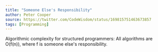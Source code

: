 ```yaml
---
title: "Someone Else's Responsibility"
author: Peter Cooper
source: https://twitter.com/CodeWisdom/status/169815751463673857
tags: [Programming]
---
```


Algorithmic complexity for structured programmers: All algorithms are O(f(n)), where f is someone else's responsibility.
